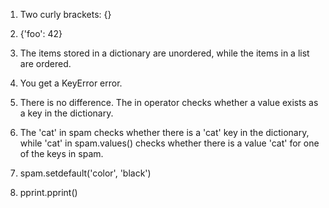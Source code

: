 1. Two curly brackets: {}

2. {'foo': 42}

3. The items stored in a dictionary are unordered, while the items in a list are ordered.

4. You get a KeyError error.

5. There is no difference. The in operator checks whether a value exists as a key in the dictionary.

6. The 'cat' in spam checks whether there is a 'cat' key in the dictionary, while 'cat' in spam.values() checks whether there is a value 'cat' for one of the keys in spam.

7. spam.setdefault('color', 'black')

8. pprint.pprint()
